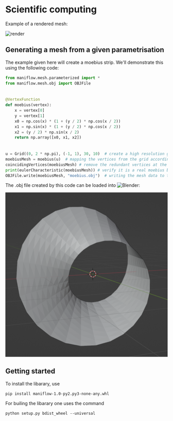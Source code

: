 # Scientific computing

Example of a rendered mesh:

<img src="examples/clifford_torus.gif" alt="render" width="500"/>

## Generating a mesh from a given parametrisation

The example given here will create a moebius strip. We'll demonstrate this using the following code:

```python
from maniflow.mesh.parameterized import *
from maniflow.mesh.obj import OBJFile


@VertexFunction
def moebius(vertex):
    x = vertex[0]
    y = vertex[1]
    x0 = np.cos(x) * (1 + (y / 2) * np.cos(x / 2))
    x1 = np.sin(x) * (1 + (y / 2) * np.cos(x / 2))
    x2 = (y / 2) * np.sin(x / 2)
    return np.array([x0, x1, x2])


u = Grid((0, 2 * np.pi), (-1, 1), 30, 10)  # create a high resolution grid
moebiusMesh = moebius(u)  # mapping the vertices from the grid according to the parametrisation
coincidingVertices(moebiusMesh) # remove the redundant vertices at the joint after making the moebius band
print(eulerCharacteristic(moebiusMesh)) # verify it is a real moebius band (expected value 0)
OBJFile.write(moebiusMesh, "moebius.obj")  # writing the mesh data to the file 'moebius.obj'
```
The .obj file created by this code can be loaded into ![Blender](https://www.blender.org/):

![Screenshot](doc/moebius_2023-05-23.png)

## Getting started
To install the libarary, use

```
pip install maniflow-1.0-py2.py3-none-any.whl 
```

For builing the libarary one uses the command
```
python setup.py bdist_wheel --universal
```
